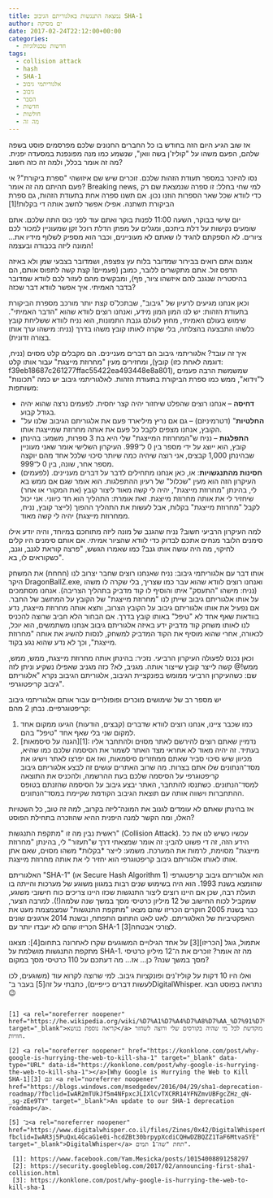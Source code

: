 ```yaml
---
title: נמצאה התנגשות באלגוריתם הגיבוב SHA-1
author: ים מסיקה
date: 2017-02-24T22:12:00+00:00
categories:
  - חדשות טכנולוגיות
tags:
  - collision attack
  - hash
  - SHA-1
  - אלגוריתמי גיבוב
  - גיבוב
  - הסבר
  - חדשות
  - חולשות
  - מה זה
---
```


אז שוב הגיע היום הזה בחודש בו כל החברים החנונים שלכם מפרסמים פוסט בשפה שלהם, הפעם משהו על "קוליז'ן בשה וואן", שנשמע כמו מנה מפונפנת במסעדה יפנית. מה זה אומר בכלל, ולמה זה כזה חשוב?

נסו להיזכר במספר תעודת הזהות שלכם. זוכרים שיש שם איזושהי "ספרת ביקורת"? אי פעם תהיתם מה זה אומר? Breaking news, למי שחי בחלל: זו ספרה שנמצאת שם רק כדי לוודא שכל שאר הספרות הוזנו נכון. אם תשנו ספרה אחת בתעודת הזהות, גם ספרת הביקורת תשתנה. אפילו אפשר לחשב אותה די בקלות![1]

יום שישי בבוקר, השעה 11:00 לפנות בוקר ואתם עוד לפני כוס התה שלכם. אתם שומעים נקישות על דלת ביתכם, ומגלים על מפתן הדלת רוכל זקן שמעוניין למכור לכם ציורים. לא הספקתם להגיד לו שאתם לא מעוניינים, וכבר הוא מספיק לשלוף מידיו את&#8230; המונה ליזה בכבודה ובעצמה!

אמנם אתם רואים בבירור שמדובר בלוח עץ צפצפה, ושמדובר בצבעי שמן ולא באיזה הדפס זול. אתם מתקשרים ללובר, כמובן (פעמיים! קצת קשה לתפוס אותם, הם בהיסטריה שנגנב להם איזשהו ציור, פף), ומבקשים מהם לעזור לכם לוודא שמדובר בדבר האמיתי. איך אפשר לוודא דבר שכזה?

וכאן אנחנו מגיעים לרעיון של "גיבוב", שבתכל'ס קצת יותר מורכב מספרת הביקורת בתעודת הזהות: יש לנו המון המון מידע, ואנחנו רוצים לוודא שהוא "הדבר האמיתי". שימוש בעולם האמיתי, מחוץ לעולם גנבת התמונות, הוא נניח לוודא ששליחת קובץ כלשהו התבצעה בהצלחה, בלי שקרה לאותו קובץ משהו בדרך (נניח: מישהו ערך אותו בצורה זדונית).

איך זה עובד? אלגוריתמי גיבוב הם דברים מעניינים. הם מקבלים קלט מסוים (נניח, קובץ), ומחזירים מעין "מחרוזת מייצגת" עבור אותו קלט (דוגמה לאחת כזו: f39eb18687c261277ffac55422ea493448e8a801), שמשמשת הרבה פעמים ל"וידוא", ממש כמו ספרת הביקורת בתעודת הזהות. לאלגוריתמי גיבוב יש כמה "תכונות" משותפות:

  * **דחיסה** – אנחנו רוצים שהפלט שיחזור יהיה קצר יחסית. לפעמים נרצה שהוא יהיה בגודל קבוע.
  * "**החלטיות**" (דטרמיניזם) – גם אם נריץ מיליארד פעם את אלגוריתם הגיבוב שלנו על הקובץ, אנחנו מצפים לקבל כל פעם את אותה מחרוזת שמייצגת אותו.
  * **התפלגות** – נניח ש"המחרוזת המייצגת" שלי היא בת 3 ספרות, משמע: בהינתן קובץ, הוא ייוצג על ידי מספר בין 0 ל־999. העיקרון השלישי אומר שאני מעוניין שבהינתן 1,000 קבצים, אני רוצה שיהיה כמה שיותר סיכוי שלכל אחד מהם יוקצה מספר אחר, שונה, בין 0 ל־999.
  * (לפעמים) **חסינות מהתנגשויות**: או, כאן אנחנו מתחילים לדבר על דברים מעניינים. העיקרון הזה הוא מעין "שכלול" של רעיון ההתפלגות. הוא אומר שגם אם ממש בא לי, בהינתן "מחרוזת מייצגת", יהיה לי קשה מאוד ליצור קובץ (את המקורי או אחר) שיחזיר לי את אותה מחרוזת מייצגת. זאת אומרת: התהליך הוא חד כיווני. אני יכול לקבל "מחרוזת מייצגת" בקלות, אבל לעשות את התהליך ההפוך (לייצר קובץ, נניח, ממחרוזת מייצגת) יהיה לי קשה מאוד.

למה העיקרון הרביעי חשוב? נניח שהגנב של מונה ליזה מתוחכם במיוחד, והיה יודע אילו סימנים הלובר מנחים אתכם לבדוק כדי לוודא שהציור אמיתי. אם אותם סימנים היו קלים לחיקוי, מה היה עושה אותו גנב? כמו שאמרו הגשש, "פרצה קוראת לגנב, וגנב, כשקוראים לו, בא".

אותו דבר עם אלגוריתמי גיבוב: נניח שאנחנו רוצים שחבר יצרוב לנו (חחחח) את המשחק היקר DragonBallZ.exe, ואנחנו רוצים לוודא שהוא עבר כמו שצריך, בלי שקרה לו משהו (נניח: מישהו "התעסק" איתו והוסיף לו קוד מדביק בתהליך הצריבה). אנחנו מסתמכים על אותו אלגוריתם גיבוב שייתן לנו "מחרוזת מייצגת" של הקובץ על המחשב של החבר. אם נפעיל את אותו אלגוריתם גיבוב על הקובץ הצרוב, ותצא אותה מחרוזת מייצגת, נדע בוודאות שאף אחד לא "טיפל" באותו קובץ בדרך. אם הבחור הלא חביב שרוצה להכניס לנו לאותו משחק קוד מדביק ידע באיזה אלגוריתם גיבוב אנחנו משתמשים, הוא יוכל, לכאורה, אחרי שהוא מוסיף את הקוד המדביק למשחק, לנסות להשיג את אותה "מחרוזת מייצגת", וכך לא נדע שהוא נגע בקוד.

וכאן נכנס לפעולה העיקרון הרביעי. נזכיר: בהינתן אותה מחרוזת מייצגת, ממש, ממש, ממש!@ קשה לייצר קובץ שייצור אותה. מגניב, לא? כזה מגניב שאפילו נשקיע וניתן לזה שם: כשהעיקרון הרביעי ממומש בפונקציית הגיבוב, אלגוריתם הגיבוב נקרא "אלגוריתם גיבוב קריפטוגרפי".

יש מספר רב של שימושים מוכרים ופופולריים עבור אותם אלגוריתמי גיבוב קריפטוגרפיים. נבחן 2 מהם:

  1. כמו שכבר ציינו, אנחנו רוצים לוודא שדברים (קבצים, הודעות) הגיעו ממקום אחד למקום שני בלי שאף אחד "טיפל" בהם.
  2. [הגנה על סיסמאות][1]: נדמיין שאתם רוצים להירשם לאתר מסוים ולהתחבר אליו בעתיד. זה יהיה מאוד לא אחראי מצד האתר לשמור את הסיסמה שלכם כמו שהיא, מכיוון שיש סיכוי סביר שאתם ממחזרים סיסמאות, ואז אם יפרצו לאתר וישיגו את מסד־הנתונים שלו אתם בצרות. מה שרוב האתרים עושים זה לבצע אלגוריתם גיבוב קריפטוגרפי על הסיסמה שלכם בעת ההרשמה, ולהכניס את התוצאה למסד־הנתונים. כשתנסו להתחבר, האתר יבצע גיבוב על הסיסמה שהזנתם בטופס ההתחברות וישווה אותה עם תוצאת הגיבוב הקודמת שקיימת במסד־הנתונים.

אז בהינתן שאתם לא עומדים לגנוב את המונה־ליזה בקרוב, למה זה טוב, כל השטויות האלו, ומה הקשר למנה היפנית ההיא שהוזכרה בתחילת הפוסט?

ראשית נבין מה זו "מתקפת התנגשות" (Collision Attack). עכשיו כשיש לנו את כל הידע הזה, זה די פשוט להבין: זה אומר שמצאתי דרך ש"תעזור" לי, בהינתן "מחרוזת מייצגת" מסוימת, לרמות את המערכת. משמע: לייצר \*בקלות\* משהו מסוים, שאם אתן אותו לאותו אלגוריתם גיבוב קריפטוגרפי הוא יחזיר לי את אותה מחרוזת מייצגת.

האלגוריתם "SHA-1" (או Secure Hash Algorithm 1) הוא אלגוריתם גיבוב קריפטוגרפי שהומצא בשנת 1993. הוא היה בשימוש שנים רבות במגוון משוגע של מערכות והייתה בו תועלת רבה, שכן אם היינו רוצים ליצור התנגשות שכזו היינו צריכים כוח חישובי משוגע, שמקביל לכוח החישוב של 12 מיליון כרטיסי מסך במשך שנה שלמה(!). למרבה הצער, כבר בשנת 2005 חוקרים הכריזו שהם מצאו "מתקפת התנגשות" שמצמצמת מעט את האפקטיביות של האלגוריתם. לאט לאט התחום התפתח, ובשנת 2014 ארגונים שונים הכריזו שהם לא יעבדו יותר עם SHA-1 לצורכי אבטחה[3].

אתמול, גוגל [הכריזו][3] על אחד הגילויים המשוגעים שקרו לאחרונה בתחום[4]: מצאנו מתקפת התנגשות מושלמת על SHA-1. מה זה אומר? זוכרים את ה־12 מיליון כרטיסי מסך במשך שנה? כן&#8230; אז&#8230; מה דעתכם על 110 כרטיסי מסך במקום?

ואלו היו 10 דקות על קוליז'נים ופונקציות גיבוב. למי שרוצה לקרוא עוד (משוגעים, לכו לעשות דברים כייפיים), כתבתי על זה[5] בעבר ב־DigitalWhisper. נתראה בפוסט הבא<img loading="lazy" alt="😉" src="https://lh3.googleusercontent.com/mMlO3eP8NnVoqIrPRXfDVAlfLd7tkwt-jl-x40ZhQ3MgAKIux6L1Vo_RT7c0syUELAnLoINy2j6HjHgkuPBlV5gtcXPVXvPsMKyaYRNExopb0jba1Q94m0Qyr8ao_rqec0MI95KG" width="16" height="16" /> 

~~~~~

[1] <a rel="noreferrer noopener" href="https://he.wikipedia.org/wiki/%D7%A1%D7%A4%D7%A8%D7%AA_%D7%91%D7%99%D7%A7%D7%95%D7%A8%D7%AA" target="_blank">קריאה נוספת בנושא</a> מוקדשת לכל מי שהיה בקורסים שלי ורוצה לשחזר חוויות.

[2] <a rel="noreferrer noopener" href="https://konklone.com/post/why-google-is-hurrying-the-web-to-kill-sha-1" target="_blank" data-type="URL" data-id="https://konklone.com/post/why-google-is-hurrying-the-web-to-kill-sha-1"></a>[Why Google is Hurrying the Web to Kill SHA-1][3] וגם <a rel="noreferrer noopener" href="https://blogs.windows.com/msedgedev/2016/04/29/sha1-deprecation-roadmap/?fbclid=IwAR2mTUkJf5m4NFpxcJLIXlCvTXCRR14YFNZmvUBFgcZHz_qN-_sg-zEe9TY" target="_blank">An update to our SHA-1 deprecation roadmap</a>.

[5] ב־<a rel="noreferrer noopener" href="https://www.digitalwhisper.co.il/files/Zines/0x42/DigitalWhisper66.pdf?fbclid=IwAR3j5PuQxL4GcaG1e0i-hcdZBt30brpypXcdiCQHwDZBQZZ1TaF6MtvaSYE" target="_blank">DigitalWhisper</a> תחת "שה־1 תמים".

 [1]: https://www.facebook.com/Yam.Mesicka/posts/10154008891258297
 [2]: https://security.googleblog.com/2017/02/announcing-first-sha1-collision.html
 [3]: https://konklone.com/post/why-google-is-hurrying-the-web-to-kill-sha-1
